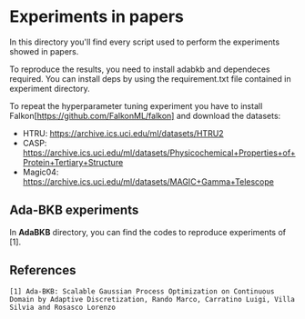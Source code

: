 # Experiments in papers
In this directory you'll find every script used to perform the experiments showed in papers. 

To reproduce the results, you need to install adabkb and dependeces required. You can install deps by using the requirement.txt file contained in experiment directory.

To repeat the hyperparameter tuning experiment you have to install Falkon[https://github.com/FalkonML/falkon] and download the datasets:

- HTRU: https://archive.ics.uci.edu/ml/datasets/HTRU2
- CASP: https://archive.ics.uci.edu/ml/datasets/Physicochemical+Properties+of+Protein+Tertiary+Structure
- Magic04: https://archive.ics.uci.edu/ml/datasets/MAGIC+Gamma+Telescope



## Ada-BKB experiments
In **AdaBKB** directory, you can find the codes to reproduce experiments of [1].


## References
~~~
[1] Ada-BKB: Scalable Gaussian Process Optimization on Continuous Domain by Adaptive Discretization, Rando Marco, Carratino Luigi, Villa Silvia and Rosasco Lorenzo
~~~